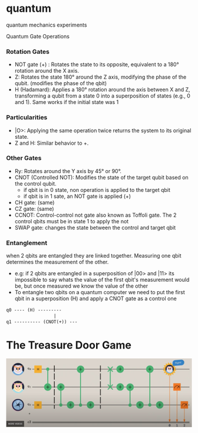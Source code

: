 # quantum
quantum mechanics experiments



Quantum Gate Operations

### Rotation Gates

- NOT gate (\+) : Rotates the state to its opposite, equivalent to a 180° rotation around the X axis.
- Z: Rotates the state 180° around the Z axis, modifying the phase of the qubit. (modifies the phase of the qbit)
- H (Hadamard): Applies a 180° rotation around the axis between X and Z, transforming a qubit from a state 0 into
  a superposition of states (e.g., 0 and 1).  Same works if the initial state was 1

### Particularities

- |O>: Applying the same operation twice returns the system to its original state.
- Z and H: Similar behavior to +.

### Other Gates

- Ry: Rotates around the Y axis by 45° or 90°.
- CNOT (Controlled NOT): Modifies the state of the target qubit based on the control qubit.
  - if qbit is in 0 state, non operation is applied to the target qbit
  - if qbit is in 1 sate, an NOT gate is applied (+)
- CH gate: (same)
- CZ gate: (same)
- CCNOT: Control-control not gate also known as Toffoli gate. The 2 control qbits must be in state 1 to apply the not
- SWAP gate: changes the state between the control and target qbit

### Entanglement 
when 2 qbits are entangled they are linked together. Measuring one qbit determines the measurement of the other.
- e.g: if 2 qbits are entangled in a superposition of |00> and |11> its impossible to say whats the value of the first qbit's
measurement would be, but once measured we know the value of the other 
- To entangle two qbits on a quantum computer we need to put the first qbit in a superposition (H) and apply a CNOT gate as
a control one

```text
q0 ---- (H) ---------
                  |
q1 ---------- (CNOT(+)) ---
```


# The Treasure Door Game

![](img/treasure.png)

